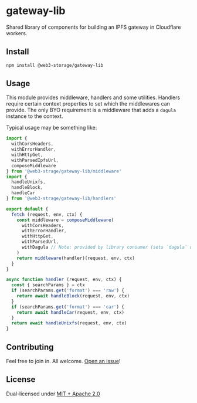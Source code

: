 # gateway-lib

Shared library of components for building an IPFS gateway in Cloudflare workers.

## Install

```sh
npm install @web3-storage/gateway-lib
```

## Usage

This module provides middleware, handlers and some utilities. Handlers require certain context properties to set which the middlewares can provide. The only BYO requirement is a middleware that adds a `dagula` instance to the context.

Typical usage may be something like:

```js
import {
  withCorsHeaders,
  withErrorHandler,
  withHttpGet,
  withParsedIpfsUrl,
  composeMiddleware
} from '@web3-strage/gateway-lib/middleware'
import {
  handleUnixfs,
  handleBlock,
  handleCar
} from '@web3-strage/gateway-lib/handlers'

export default {
  fetch (request, env, ctx) {
    const middleware = composeMiddleware(
      withCorsHeaders,
      withErrorHandler,
      withHttpGet,
      withParsedUrl,
      withDagula // Note: provided by library consumer (sets `dagula` on ctx)
    )
    return middleware(handler)(request, env, ctx)
  }
}

async function handler (request, env, ctx) {
  const { searchParams } = ctx
  if (searchParams.get('format') === 'raw') {
    return await handleBlock(request, env, ctx)
  }
  if (searchParams.get('format') === 'car') {
    return await handleCar(request, env, ctx)
  }
  return await handleUnixfs(request, env, ctx)
}
```

## Contributing

Feel free to join in. All welcome. [Open an issue](https://github.com/web3-storage/gateway-lib/issues)!

## License

Dual-licensed under [MIT + Apache 2.0](https://github.com/web3-storage/gateway-lib/blob/main/LICENSE.md)
